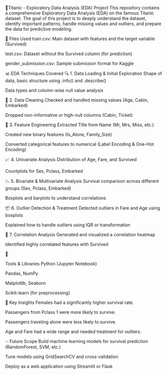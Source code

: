 🚢Titanic - Exploratory Data Analysis (EDA) Project
This repository contains a comprehensive Exploratory Data Analysis (EDA) on the famous Titanic dataset. The goal of this project is to deeply understand the dataset, identify important patterns, handle missing values and outliers, and prepare the data for predictive modeling.




📁 Files Used
train.csv: Main dataset with features and the target variable (Survived)

test.csv: Dataset without the Survived column (for prediction)

gender_submission.csv: Sample submission format for Kaggle



📊 EDA Techniques Covered
🔍 1. Data Loading & Initial Exploration
Shape of data, basic structure using .info() and .describe()

Data types and column-wise null value analysis



🧼 2. Data Cleaning
Checked and handled missing values (Age, Cabin, Embarked)

Dropped non-informative or high-null columns (Cabin, Ticket)



🧠 3. Feature Engineering
Extracted Title from Name (Mr, Mrs, Miss, etc.)

Created new binary features (Is_Alone, Family_Size)

Converted categorical features to numerical (Label Encoding & One-Hot Encoding)



📈 4. Univariate Analysis
Distribution of Age, Fare, and Survived

Countplots for Sex, Pclass, Embarked



📉 5. Bivariate & Multivariate Analysis
Survival comparison across different groups (Sex, Pclass, Embarked)

Boxplots and barplots to understand correlations



📦 6. Outlier Detection & Treatment
Detected outliers in Fare and Age using boxplots

Explained how to handle outliers using IQR or transformation



🔗 7. Correlation Analysis
Generated and visualized a correlation heatmap

Identified highly correlated features with Survived

🔧

Tools & Libraries
Python (Jupyter Notebook)

Pandas, NumPy

Matplotlib, Seaborn

Scikit-learn (for preprocessing)



📌 Key Insights
Females had a significantly higher survival rate.

Passengers from Pclass 1 were more likely to survive.

Passengers traveling alone were less likely to survive.

Age and Fare had a wide range and needed treatment for outliers.



💡 Future Scope
Build machine learning models for survival prediction (RandomForest, SVM, etc.)

Tune models using GridSearchCV and cross-validation

Deploy as a web application using Streamlit or Flask

